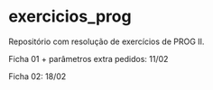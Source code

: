 # exercicios_prog
Repositório com resolução de exercícios de PROG II.

Ficha 01 + parâmetros extra pedidos: 11/02

Ficha 02: 18/02
